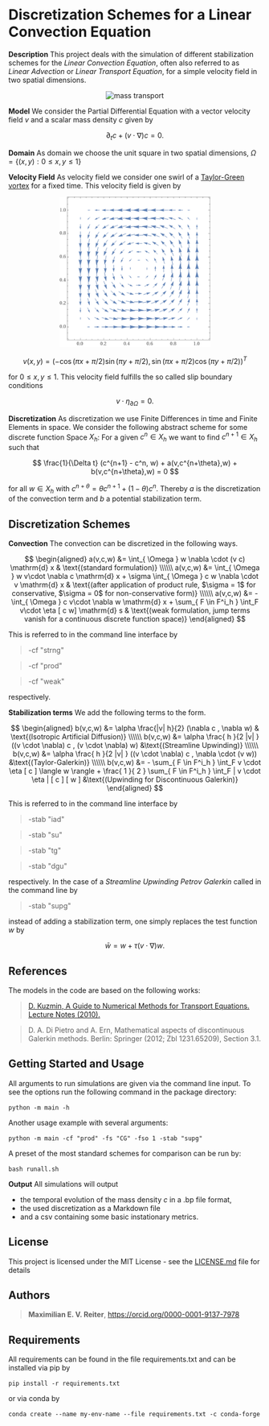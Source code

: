 # Discretization Schemes for a Linear Convection Equation

__Description__ This project deals with the simulation of different stabilization schemes for the _Linear Convection Equation_, often also referred to as _Linear Advection_ or _Linear Transport Equation_, for a simple velocity field in two spatial dimensions.

<p align="center">
<img src="graphics/transport.gif" alt="mass transport" width="300"/>
</p>

__Model__ We consider the Partial Differential Equation with a vector velocity field $v$ and a scalar mass density $c$ given by

$$
\partial_t c + (v \cdot \nabla ) c = 0.
$$

__Domain__ As domain we choose the unit square in two spatial dimensions, $\Omega = \{ (x,y) : 0 \leq x,y \leq 1 \}$

__Velocity Field__ As velocity field we consider one swirl of a [Taylor-Green vortex](https://en.wikipedia.org/wiki/Taylor%E2%80%93Green_vortex) for a fixed time. This velocity field is given by
<p align="center">
<img src="graphics/tgv.gif" alt="taylor green vortex" width="300"/>
</p>

$$
v(x,y) = (-\cos (\pi x +\pi/2) \sin (\pi y +\pi/2), \sin ( \pi x +\pi/2) \cos (\pi y +\pi/2))^T
$$

for $0 \leq x,y \leq 1$. This velocity field fulfills the so called slip boundary conditions

$$
v \cdot \eta_{\partial \Omega} = 0 .
$$


__Discretization__ As discretization we use Finite Differences in time and Finite Elements in space. We consider the following abstract scheme for some discrete function Space $X_h$:
For a given $c^n \in X_h$ we want to find $c^{n+1} \in X_h$ such that

$$
\frac{1}{\Delta t} (c^{n+1} - c^n, w) + a(v,c^{n+\theta},w) + b(v,c^{n+\theta},w) = 0
$$

for all $w\in X_h$ with $c^{n+\theta}= \theta c^{n+1} +  (1- \theta ) c^n$. Thereby $a$ is the discretization of the convection term and $b$ a potential stabilization term. 

## Discretization Schemes
__Convection__ The convection can be discretized in the following ways. 

$$
\begin{aligned}
a(v,c,w) &= \int_{ \Omega } w \nabla \cdot (v c) \mathrm{d} x & \text{(standard formulation)} \\\\\\
a(v,c,w) &= \int_{ \Omega } w v\cdot \nabla c \mathrm{d} x + \sigma \int_{ \Omega } c  w \nabla \cdot v \mathrm{d} x & \text{(after application of product rule, $\sigma = 1$ for conservative, $\sigma = 0$ for non-conservative form)} \\\\\\
a(v,c,w) &= - \int_{ \Omega } c  v\cdot \nabla w \mathrm{d} x + \sum_{ F \in F^i_h } \int_F v\cdot \eta [ c  w] \mathrm{d} s & \text{(weak formulation, jump terms vanish for a continuous discrete function space)}
\end{aligned}
$$

This is referred to in the command line interface by 

> -cf "strng"

> -cf "prod"

> -cf "weak"

respectively.

__Stabilization terms__ We add the following terms to the form.

$$
\begin{aligned}
b(v,c,w) &= \alpha \frac{|v| h}{2} (\nabla c , \nabla w) & \text{(Isotropic Artificial Diffusion)} \\\\\\
b(v,c,w) &= \alpha \frac{ h }{2 |v| } ((v \cdot \nabla) c , (v \cdot \nabla) w) &\text{(Streamline Upwinding)} \\\\\\
b(v,c,w) &= \alpha \frac{ h }{2 |v| } ((v \cdot \nabla) c , \nabla \cdot (v w)) &\text{(Taylor-Galerkin)} \\\\\\
b(v,c,w) &= - \sum_{ F \in F^i_h } \int_F v \cdot \eta [ c  ] \langle w \rangle + \frac{ 1 }{ 2 } \sum_{ F \in F^i_h } \int_F | v \cdot \eta | [ c ] [ w ] &\text{(Upwinding for Discontinuous Galerkin)}
\end{aligned}
$$

This is referred to in the command line interface by 

> -stab "iad"

> -stab "su"

> -stab "tg"

> -stab "dgu"

respectively.
In the case of a _Streamline Upwinding Petrov Galerkin_ called in the command line by

> -stab "supg"

instead of adding a stabilization term, one simply replaces the test function $w$ by

$$
\bar{ w } = w + \tau ( v \cdot \nabla) w 
.
$$


## References

The models in the code are based on the following works:
> [D. Kuzmin, A Guide to Numerical Methods for Transport Equations. Lecture Notes (2010).](https://www.researchgate.net/profile/Mohamed_Mourad_Lafifi/post/How_to_compute_time-varying_temperature_gradient_along_the_diagonal/attachment/5a7cb7f4b53d2f0bba50c83f/AS%3A591864495366149%401518122900805/download/A+Guide+to+Numerical+Methods+for+Transport+Equations.pdf)

> D. A. Di Pietro and A. Ern, Mathematical aspects of discontinuous Galerkin methods. Berlin: Springer (2012; Zbl 1231.65209), Section 3.1.


## Getting Started and Usage

All arguments to run simulations are given via the command line input. To see the options run the following command in the package directory:

```
python -m main -h
```

Another usage example with several arguments:

```
python -m main -cf "prod" -fs "CG" -fso 1 -stab "supg"
```

A preset of the most standard schemes for comparison can be run by:

```
bash runall.sh
```

__Output__ All simulations will output 
* the temporal evolution of the mass density $c$ in a .bp file format,
* the used discretization as a Markdown file
* and a csv containing some basic instationary metrics.


## License

This project is licensed under the MIT License - see the [LICENSE.md](LICENSE.md) file for details

## Authors

> **Maximilian E. V. Reiter**, https://orcid.org/0000-0001-9137-7978

## Requirements

All requirements can be found in the file requirements.txt and can be installed via pip by

```
pip install -r requirements.txt
```

or via conda by

```
conda create --name my-env-name --file requirements.txt -c conda-forge
```